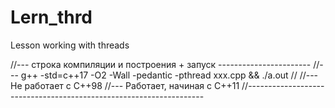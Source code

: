 # Lern_thrd
Lesson working with threads

//--- строка компиляции и построения + запуск -----------------------
//--- g++ -std=c++17 -O2 -Wall -pedantic -pthread xxx.cpp && ./a.out
//
//--- Не работает с C++98 
//--- Работает, начиная с C++11 
//-------------------------------------------------------------------
